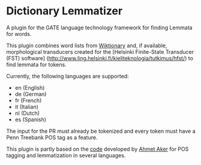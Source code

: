 # Dictionary Lemmatizer

A plugin for the GATE language technology framework for finding Lemmata for words.

This plugin combines word lists from [Wiktionary](https://www.wiktionary.org/) and, if available, morphological
transducers created for the [Helsinki Finite-State Transducer (FST) software]
(http://www.ling.helsinki.fi/kieliteknologia/tutkimus/hfst/) to find lemmata for tokens.

Currently, the following languages are supported:
* en (English)
* de (German)
* fr (French)
* it (Italian)
* nl (Dutch)
* es (Spanish)

The input for the PR must already be tokenized and every token must have a Penn Treebank POS tag as a feature.

This plugin is partly based on the [code](http://staffwww.dcs.shef.ac.uk/people/A.Aker/activityNLPProjects.html)
developed by [Ahmet Aker](https://www.is.inf.uni-due.de/staff/aker.html.de) for POS tagging and lemmatization in several
languages.
